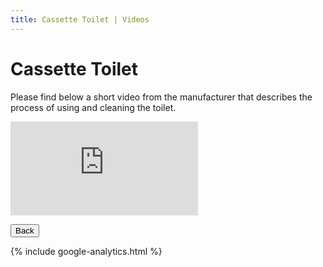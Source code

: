 ```yaml
---
title: Cassette Toilet | Videos 
---
```


<link href="../styles/custom.css" rel="stylesheet" />

# Cassette Toilet
Please find below a short video from the manufacturer that describes the process of 
using and cleaning the toilet.

<div class="iframeVideo">
<iframe src="https://www.youtube.com/embed/IsjikA9_Azo"
frameborder="0" 
allow="accelerometer; autoplay; clipboard-write; encrypted-media; gyroscope; picture-in-picture" allowfullscreen>
</iframe>
</div>

<a href="/#videos"><button class="nav-button"><i class="arrow arrow-left"></i> Back</button></a>

{% include google-analytics.html %}